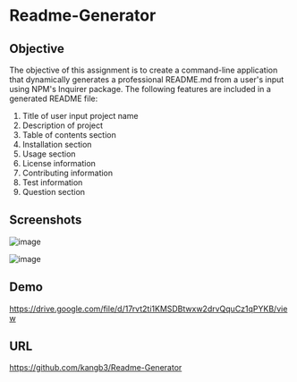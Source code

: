 # Readme-Generator

## Objective
The objective of this assignment is to create a command-line application that dynamically generates a professional README.md from a user's input using NPM's Inquirer package. The following features are included in a generated README file:

1. Title of user input project name
2. Description of project
3. Table of contents section
4. Installation section
5. Usage section
6. License information
7. Contributing information
8. Test information
9. Question section

## Screenshots 

![image](https://user-images.githubusercontent.com/34286295/90373443-c4999500-e026-11ea-970d-572702ff8556.png)

![image](https://user-images.githubusercontent.com/34286295/90374157-e9dad300-e027-11ea-98a4-b1c843d920c6.png)


## Demo

https://drive.google.com/file/d/17rvt2ti1KMSDBtwxw2drvQquCz1qPYKB/view


## URL
https://github.com/kangb3/Readme-Generator
